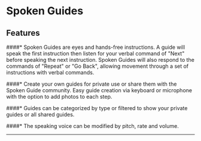 Spoken Guides
=============


## Features

####* Spoken Guides are eyes and hands-free instructions.  A guide will speak the first instruction then listen for your verbal command of "Next" before speaking the next instruction.  Spoken Guides will also respond to the commands of "Repeat" or "Go Back", allowing movement through a set of instructions with verbal commands.

####* Create your own guides for private use or share them with the Spoken Guide community.  Easy guide creation via keyboard or microphone with the option to add photos to each step.

####* Guides can be categorized by type or filtered to show your private guides or all shared guides.

####* The speaking voice can be modified by pitch, rate and volume.




- - - -
